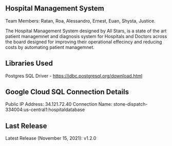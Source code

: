 ## Hospital Management System
Team Members: 
Ratan, 
Roa, 
Alessandro, 
Ernest, 
Euan, 
Shysta, 
Justice.

The Hospital Management System designed by All Stars, is a state of the art patient managemnet and diagnosis system for Hospitals and Doctors across the board designed for improving their operational effecincy and reducing costs by automating patient managemnet. 

## Libraries Used
Postgres SQL Driver - https://jdbc.postgresql.org/download.html

## Google Cloud SQL Connection Details
Public IP Address: 34.121.72.40
Connection Name: stone-dispatch-334004:us-central1:hospitaldatabase

## Last Release
Latest Release (November 15, 2021): v1.2.0
